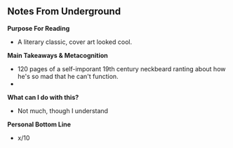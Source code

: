 ## Notes From Underground

**Purpose For Reading**
- A literary classic, cover art looked cool.
 
**Main Takeaways & Metacognition**
- 120 pages of a self-imporant 19th century neckbeard ranting about how he's so mad that he can't function.
- 

**What can I do with this?**
- Not much, though I understand

**Personal Bottom Line**
- x/10
<!--stackedit_data:
eyJoaXN0b3J5IjpbLTIwMTQ4ODk0NjFdfQ==
-->
